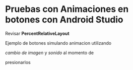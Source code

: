 # **Pruebas con Animaciones en botones con Android Studio**


Revisar **PercentRelativeLayout**

Ejemplo de botones simulando animacion utilizando 

*cambio de imagen* y *sonido* al momento de 

presionarlos

